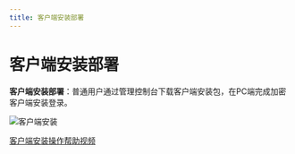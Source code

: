 ```yaml
---
title: 客户端安装部署 
---
```

# 客户端安装部署  

**客户端安装部署**：普通用户通过管理控制台下载客户端安装包，在PC端完成加密客户端安装登录。  

![客户端安装](image/客户端安装.png)  

[客户端安装操作帮助视频](https://mp.weixin.qq.com/s/X2hjkUJ1hKKtsQr2Yr3agQ)

